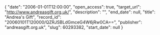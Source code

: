 {
  "date": "2006-01-01T12:00:00", 
  "open_access": true, 
  "target_url": "http://www.andreasgift.org.uk/", 
  "description": "", 
  "end_date": null, 
  "title": "Andrea's Gift", 
  "record_id": "20060101T120000/QZRJSBLdGmceG4W6jRw0CA==", 
  "publisher": "andreasgift.org.uk", 
  "slug": 60293382, 
  "start_date": null
}

